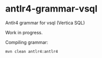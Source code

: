 # antlr4-grammar-vsql
Antlr4 grammar for vsql (Vertica SQL)

Work in progress.

Compiling grammar:

```
mvn clean antlr4:antlr4
```
